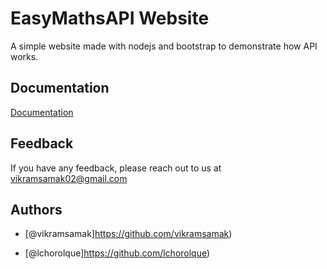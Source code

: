 
# EasyMathsAPI Website 

A simple website made with nodejs and bootstrap to demonstrate how API works.


## Documentation

[Documentation](https://2432po.deta.dev/docs)


## Feedback

If you have any feedback, please reach out to us at vikramsamak02@gmail.com

## Authors

- [@vikramsamak]https://github.com/vikramsamak)

- [@lchorolque]https://github.com/lchorolque)
